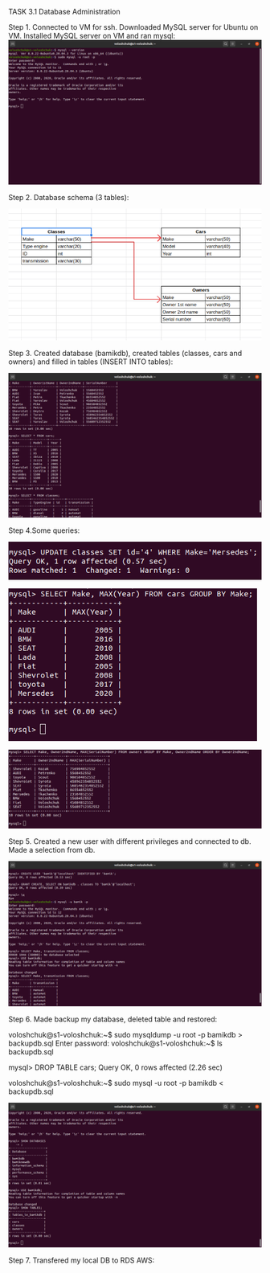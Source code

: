 TASK 3.1 Database Administration

Step 1. Connected to VM for ssh. Downloaded MySQL server for Ubuntu on VM. Installed MySQL server on VM and ran mysql:
![](images/scr1.png)

Step 2. Database schema (3 tables):

![](images/schema.png)

Step 3. Created database (bamikdb), created tables (classes, cars and owners)  and filled in tables (INSERT INTO tables):

![](images/scr2.png)

Step 4.Some queries:

![](images/scr5.png)

![](images/scr3.png)

![](images/scr4.png)

Step 5. Created a new user with different privileges and connected to db. Made a selection from db.

![](images/scr6.png)


Step 6. Made backup my database, deleted table and restored:

voloshchuk@s1-voloshchuk:~$ sudo mysqldump -u root -p bamikdb > backupdb.sql
Enter password: 
voloshchuk@s1-voloshchuk:~$ ls
backupdb.sql

mysql> DROP TABLE cars;
Query OK, 0 rows affected (2.26 sec)

voloshchuk@s1-voloshchuk:~$ sudo mysql -u root -p bamikdb < backupdb.sql

![](images/scr7.png) 

Step 7. Transfered my local DB to RDS AWS:

